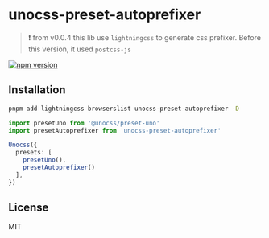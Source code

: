 # unocss-preset-autoprefixer
> :exclamation: from v0.0.4 this lib use `lightningcss` to generate css prefixer. Before this version, it used `postcss-js`

[![npm version](https://badge.fury.io/js/unocss-preset-autoprefixer.svg?v=20230729)](https://badge.fury.io/js/unocss-preset-autoprefixer)

## Installation

```bash
pnpm add lightningcss browserslist unocss-preset-autoprefixer -D
```

```ts
import presetUno from '@unocss/preset-uno'
import presetAutoprefixer from 'unocss-preset-autoprefixer'

Unocss({
  presets: [
    presetUno(),
    presetAutoprefixer()
  ],
})
```

## License

MIT
